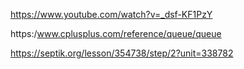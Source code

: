 https://www.youtube.com/watch?v=_dsf-KF1PzY 

https:/www.cplusplus.com/reference/queue/queue

https://septik.org/lesson/354738/step/2?unit=338782 

